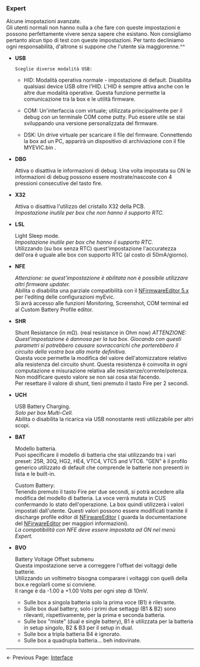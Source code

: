 ### Expert

Alcune imopstazioni avanzate.  
Gli utenti normali non hanno nulla a che fare con queste impostazioni e possono perfettamente vivere senza sapere che esistano. 
Non consigliamo pertanto alcun tipo di test con queste impostazioni. 
Per tanto decliniamo ogni responsabilità, d'altrone si suppone che l'utente sia maggiorenne.^^

  * __USB__

        Sceglie diverse modalità USB:
     * HID: Modalità operativa normale - impostazione di default. Disabilita qualsiasi device USB oltre l'HID.
       L'HID è sempre attiva anche con le altre due modalità operative. Questa funzione permette la comunicazione tra la box e le utilità firmware.

     * COM: Un'interfaccia com virtuale; utilizzata principalmente per il debug con un terminale COM come putty.
       Può essere utile se stai sviluppando una versione personalizzata del firmware.

     * DSK: Un drive virtuale per scaricare il file del firmware.
     Connettendo la box ad un PC, apparirà un dispositivo di archiviazione con il file MYEVIC.bin .

  * __DBG__
  
    Attiva o disattiva le informazioni di debug. Una volta impostata su ON le informazioni di debug possono essere mostrate/nascoste con 4 pressioni consecutive del tasto fire.

  * __X32__

    Attiva o disattiva l'utilizzo del cristallo X32 della PCB.  
	*Impostazione inutile per box che non hanno il supporto RTC.*

  * __LSL__
  
    Light Sleep mode.  
    *Impostazione inutile per box che hanno il supporto RTC.*  
    Utilizzando (su box senza RTC) quest'impostazione l'accuratezza dell'ora è uguale alle box con supporto RTC (al costo di 50mA/giorno).  
   

  * __NFE__
 
    *Attenzione: se quest'impostazione è abilitata non è possibile utilizzare altri firmware updater.*  
    Abilita o disabilita una parziale compatibilità con il [NFirmwareEditor 5.x](https://github.com/TBXin/NFirmwareEditor/releases) per l'editing delle configurazioni myEvic.  
    Si avrà accesso alle funzioni Monitoring, Screenshot, COM terminal ed al Custom Battery Profile editor.  
 
  * __SHR__
  
    Shunt Resistance (in mΩ). (real resistance in Ohm now)
    *ATTENZIONE: Quest'impostazione è dannosa per la tua box. Giocando con questi parametri si potrebbero causare sovraccarichi che porterebbero il circuito della vostra box alla morte definitiva.*  
    Questa voce permette la modifica del valore dell'atomizzatore relativo alla resistenza del circuito shunt. Questa resistenza è coinvolta in ogni computazione e misurazione relativa alle resistenze/corrente/potenza. 
	Non modificare questo valore se non sai cosa stai facendo.  
    Per resettare il valore di shunt, tieni premuto il tasto Fire per 2 secondi.

  * __UCH__

    USB Battery Charging.  
    *Solo per box Multi-Cell.*  
    Abilita o disabilita la ricarica via USB nonostante resti utilizzabile per altri scopi.

  * __BAT__

    Modello batteria.  
    Puoi specificare il modello di batteria che stai utilizzando tra i vari preset: 25R, 30Q, HG2, HE4, VTC4, VTC5 and VTC6. 
	"GEN" è il profilo generico utilizzato di default che comprende le batterie non presenti in lista e le built-in.  

    Custom Battery:  
    Tenendo premuto il tasto Fire per due secondi, si potrà accedere alla modifica del modello di batteria. 
	La voce verrà mutata in CUS confermando lo stato dell'operazione. 
	La box quindi utilizzerà i valori impostati dall'utente.
	Questi valori possono essere modificati tramite il discharge profile editor di [NFirwareEditor](https://github.com/TBXin/NFirmwareEditor/releases)  ( guarda la documentazione del [NFirwareEditor](https://github.com/TBXin/NFirmwareEditor/releases) per maggiori informazioni).  
    *La compatibilità con NFE deve essere impostata ad ON nel menù Expert.*


  * __BVO__

    Battery Voltage Offset submenu  
    Questa impostazione serve a correggere l'offset dei voltaggi delle batterie.  
    Utilizzando un voltimetro bisogna comparare i voltaggi con quelli della box.e regolarli come si conviene.  
    Il range è da -1.00 a +1.00 Volts per ogni step di 10mV.  
    * Sulle box a singola batteria solo la prima voce (B1) è rilevante.  
    * Sulle box dual battery, solo i primi due settaggi (B1 & B2) sono rilevanti, rispettivamente, per la prima e seconda batteria.
    * Sulle box "miste" (dual e single battery), B1 è utilizzata per la batteria in setup singolo, B2 & B3 per il setup in dual.  
    * Sulle box a tripla batteria B4 è ignorato.
    * Sulle box a quadrupla batteria... beh indovinate.  

-----

← Previous Page: [Interface](interface_it.md) 
